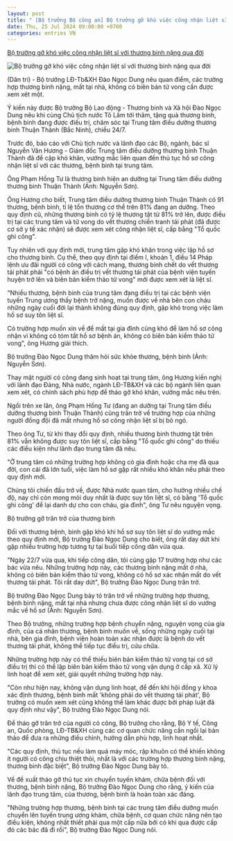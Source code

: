 ```yaml
---
layout: post
title: " [Bộ trưởng Bộ công an] Bộ trưởng gỡ khó việc công nhận liệt sĩ với thương binh nặng qua đời"
date: Thu, 25 Jul 2024 09:00:00 +0700
categories: entries VN
---
```

[Bộ trưởng gỡ khó việc công nhận liệt sĩ với thương binh nặng qua đời](https://dantri.com.vn/an-sinh/bo-truong-go-kho-viec-cong-nhan-liet-si-voi-thuong-binh-nang-qua-doi-20240725080912733.htm)

![Bộ trưởng gỡ khó việc công nhận liệt sĩ với thương binh nặng qua đời](https://cdn1.dantri.com.vn/qXjrIm_3nx2Yhs4ZxBrg-wCCCzU=/zoom/1200_630/2024/07/25/dscf3021-crop-1721869089521.jpeg)

(Dân trí) - Bộ trưởng LĐ-Tb&XH Đào Ngọc Dung nêu quan điểm, các trường hợp thương binh nặng, mất tại nhà, không có biên bản tử vong cần được xem xét một.

Ý kiến này được Bộ trưởng Bộ Lao động - Thương binh và Xã hội Đào Ngọc Dung nêu khi cùng Chủ tịch nước Tô Lâm tới thăm, tặng quà thương binh, bệnh binh đang được điều trị, chăm sóc tại Trung tâm điều dưỡng thương binh Thuận Thành (Bắc Ninh), chiều 24/7.

Trước đó, báo cáo với Chủ tịch nước và lãnh đạo các Bộ, ngành, bác sĩ Nguyễn Văn Hương - Giám đốc Trung tâm điều dưỡng thương binh Thuận Thành đã đề cập khó khăn, vướng mắc liên quan đến thủ tục hồ sơ công nhận liệt sĩ với các thương, bệnh binh tại trung tâm.

Ông Phạm Hồng Tư là thương binh hiện an dưỡng tại Trung tâm điều dưỡng thương binh Thuận Thành (Ảnh: Nguyễn Sơn).

Ông Hương cho biết, Trung tâm điều dưỡng thương binh Thuận Thành có 91 thương, bệnh binh, tỉ lệ tổn thương cơ thể trên 81% đang an dưỡng. Theo quy định cũ, những thương binh có tỷ lệ thương tật từ 81% trở lên, được điều trị tại các trung tâm và tử vong do vết thương chiến tranh tái phát (đã được cơ sở y tế xác nhận) sẽ được xem xét công nhận liệt sĩ, cấp bằng "Tổ quốc ghi công".

Tuy nhiên với quy định mới, trung tâm gặp khó khăn trong việc lập hồ sơ cho thương binh. Cụ thể, theo quy định tại điểm l, khoản 1, điều 14 Pháp lệnh ưu đãi người có công với cách mạng, thương binh chết do vết thương tái phát phải "có bệnh án điều trị vết thương tái phát của bệnh viện tuyến huyện trở lên và biên bản kiểm thảo tử vong" mới được xem xét là liệt sĩ.

"Nhiều thương, bệnh binh của trung tâm đang điều trị tại các bệnh viện tuyến Trung ương thấy bệnh trở nặng, muốn được về nhà bên con cháu những ngày cuối đời lại thành không đúng quy định, gặp khó trong việc làm hồ sơ suy tôn liệt sĩ.

Có trường hợp muốn xin về để mất tại gia đình cũng khó để làm hồ sơ công nhận vì không có tóm tắt hồ sơ bệnh án, không có biên bản kiểm thảo tử vong", ông Hương giải thích.

Bộ trưởng Đào Ngọc Dung thăm hỏi sức khỏe thương, bệnh binh (Ảnh: Nguyễn Sơn).

Thay mặt người có công đang sinh hoạt tại trung tâm, ông Hương kiến nghị với lãnh đạo Đảng, Nhà nước, ngành LĐ-TB&XH và các bộ ngành liên quan xem xét, có chính sách phù hợp để tháo gỡ khó khăn, vướng mắc nêu trên.

Ngồi trên xe lăn, ông Phạm Hồng Tư (đang an dưỡng tại Trung tâm điều dưỡng thương binh Thuận Thành) cũng trăn trở về trường hợp của những người đồng đội đã mất nhưng hồ sơ công nhận liệt sĩ bị bỏ ngỏ.

Theo ông Tư, từ khi thay đổi quy định, nhiều thương binh thương tật trên 81% vẫn không được suy tôn liệt sĩ, cấp bằng "Tổ quốc ghi công" do thiếu các điều kiện như lãnh đạo trung tâm đã nêu.

"Ở trung tâm có những trường hợp không có gia đình hoặc cha mẹ đã qua đời, con cái đã lớn tuổi, việc làm hồ sơ gặp rất nhiều khó khăn nếu phải theo quy định mới.

Chúng tôi chiến đấu trở về, được Nhà nước quan tâm, cho hưởng nhiều chế độ, nay chỉ còn mong mỏi duy nhất là được suy tôn liệt sĩ, có bằng 'Tổ quốc ghi công' để lại danh dự cho con cháu, gia đình", ông Tư nêu nguyện vọng.

Bộ trưởng gỡ trăn trở của thương binh

Đối với thương bệnh, binh gặp khó khi hồ sơ suy tôn liệt sĩ do vướng mắc theo quy định mới, Bộ trưởng Đào Ngọc Dung cho biết, ông rất day dứt khi gặp nhiều trường hợp tương tự tại buổi tiếp công dân vừa qua.

"Ngày 22/7 vừa qua, khi tiếp công dân, tôi cũng gặp 17 trường hợp như các bác vừa nêu. Những trường hợp này, các thương binh nặng mất ở nhà, không có biên bản kiểm thảo tử vong, không có hồ sơ xác nhận mất do vết thương tái phát. Tôi rất day dứt", Bộ trưởng Đào Ngọc Dung trăn trở.

Bộ trưởng Đào Ngọc Dung bày tỏ trăn trở về những trường hợp thương, bệnh binh nặng, mất tại nhà nhưng chưa được công nhận liệt sĩ do vướng mắc về hồ sơ (Ảnh: Nguyễn Sơn).

Theo Bộ trưởng, những trường hợp bệnh chuyển nặng, nguyện vọng của gia đình, của cá nhân thương, bệnh binh muốn về, sống những ngày cuối tại nhà, bên gia đình, bệnh viện hoàn toàn xác nhận được là bệnh do vết thương tái phát, không thể tiếp tục điều trị, cứu chữa.

Những trường hợp này có thể thiếu biên bản kiểm thảo tử vong tại cơ sở điều trị thì có thể lập biên bản kiểm thảo tử vong vận dụng ở cấp xã. Xử lý linh hoạt để xem xét, giải quyết những trường hợp này.

"Còn như hiện nay, không vận dụng linh hoạt, để đến khi hội đồng y khoa xác định thương, bệnh binh mất 'không phải do vết thương tái phát', Bộ trưởng có muốn xem xét cũng không thể làm khác được bởi pháp luật đã quy định như vậy", Bộ trưởng Đào Ngọc Dung nói.

Để tháo gỡ trăn trở của người có công, Bộ trưởng cho rằng, Bộ Y tế, Công an, Quốc phòng, LĐ-TB&XH cùng các cơ quan chức năng cần ngồi lại bàn thảo để đưa ra những điều chỉnh, hướng dẫn phù hợp, linh hoạt nhất.

"Các quy định, thủ tục nếu làm quá máy móc, rập khuôn có thể khiến không ít người có công chịu thiệt thòi, nhất là với các trường hợp thương binh nặng, thương binh đặc biệt", Bộ trưởng Đào Ngọc Dung bày tỏ.

Về đề xuất tháo gỡ thủ tục xin chuyển tuyến khám, chữa bệnh đối với thương, bệnh binh nặng, Bộ trưởng Đào Ngọc Dung cho rằng, ý kiến của lãnh đạo trung tâm, của thương, bệnh binh là hoàn toàn xác đáng.

"Những trường hợp thương, bệnh binh tại các trung tâm điều dưỡng muốn chuyển lên tuyến trung ương khám, chữa bệnh, cơ quan chức năng nên tạo điều kiện, không nhất thiết phải qua một cấp nữa bởi có khi qua được cấp đó các bác đã đi rồi", Bộ trưởng Đào Ngọc Dung nói.

